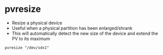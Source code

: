 # pvresize

- Resize a physical device
- Useful when a physical partition has been enlarged/shrank
- This will automatically detect the new size of the device and extend the PV to its maximum

```shell
pvresize "/dev/sdx1"
```
